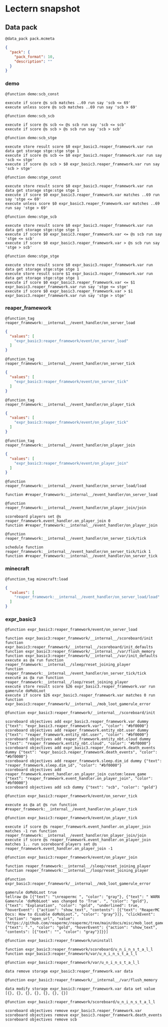 # Lectern snapshot

## Data pack

`@data_pack pack.mcmeta`

```json
{
  "pack": {
    "pack_format": 10,
    "description": ""
  }
}
```

### demo

`@function demo:scb_const`

```mcfunction
execute if score @s scb matches ..69 run say 'scb <= 69'
execute unless score @s scb matches ..69 run say 'scb > 69'
```

`@function demo:scb_scb`

```mcfunction
execute if score @s scb <= @s scb run say 'scb <= scb'
execute if score @s scb > @s scb run say 'scb > scb'
```

`@function demo:scb_stge`

```mcfunction
execute store result score $0 expr_basic3.reaper_framework.var run data get storage stge:stge stge 1
execute if score @s scb <= $0 expr_basic3.reaper_framework.var run say 'scb <= stge'
execute if score @s scb > $0 expr_basic3.reaper_framework.var run say 'scb > stge'
```

`@function demo:stge_const`

```mcfunction
execute store result score $0 expr_basic3.reaper_framework.var run data get storage stge:stge stge 1
execute if score $0 expr_basic3.reaper_framework.var matches ..69 run say 'stge <= 69'
execute unless score $0 expr_basic3.reaper_framework.var matches ..69 run say 'stge > 69'
```

`@function demo:stge_scb`

```mcfunction
execute store result score $0 expr_basic3.reaper_framework.var run data get storage stge:stge stge 1
execute if score $0 expr_basic3.reaper_framework.var <= @s scb run say 'stge <= scb'
execute if score $0 expr_basic3.reaper_framework.var > @s scb run say 'stge > scb'
```

`@function demo:stge_stge`

```mcfunction
execute store result score $0 expr_basic3.reaper_framework.var run data get storage stge:stge stge 1
execute store result score $1 expr_basic3.reaper_framework.var run data get storage stge:stge stge 1
execute if score $0 expr_basic3.reaper_framework.var <= $1 expr_basic3.reaper_framework.var run say 'stge <= stge'
execute if score $0 expr_basic3.reaper_framework.var > $1 expr_basic3.reaper_framework.var run say 'stge > stge'
```

### reaper_framework

`@function_tag reaper_framework:__internal__/event_handler/on_server_load`

```json
{
  "values": [
    "expr_basic3:reaper_framework/event/on_server_load"
  ]
}
```

`@function_tag reaper_framework:__internal__/event_handler/on_server_tick`

```json
{
  "values": [
    "expr_basic3:reaper_framework/event/on_server_tick"
  ]
}
```

`@function_tag reaper_framework:__internal__/event_handler/on_player_tick`

```json
{
  "values": [
    "expr_basic3:reaper_framework/event/on_player_tick"
  ]
}
```

`@function_tag reaper_framework:__internal__/event_handler/on_player_join`

```json
{
  "values": [
    "expr_basic3:reaper_framework/event/on_player_join"
  ]
}
```

`@function reaper_framework:__internal__/event_handler/on_server_load/load`

```mcfunction
function #reaper_framework:__internal__/event_handler/on_server_load
```

`@function reaper_framework:__internal__/event_handler/on_player_join/join`

```mcfunction
scoreboard players set @s reaper_framework.event_handler.on_player_join 0
function #reaper_framework:__internal__/event_handler/on_player_join
```

`@function reaper_framework:__internal__/event_handler/on_server_tick/tick`

```mcfunction
schedule function reaper_framework:__internal__/event_handler/on_server_tick/tick 1
function #reaper_framework:__internal__/event_handler/on_server_tick
```

### minecraft

`@function_tag minecraft:load`

```json
{
  "values": [
    "reaper_framework:__internal__/event_handler/on_server_load/load"
  ]
}
```

### expr_basic3

`@function expr_basic3:reaper_framework/event/on_server_load`

```mcfunction
function expr_basic3:reaper_framework/__internal__/scoreboard/init
function expr_basic3:reaper_framework/__internal__/scoreboard/init_defaults
function expr_basic3:reaper_framework/__internal__/var/flush_memory
function expr_basic3:reaper_framework/__internal__/var/init_defaults
execute as @a run function reaper_framework:__internal__/sleep/reset_joining_player
function reaper_framework:__internal__/event_handler/on_server_tick/tick
execute as @a run function reaper_framework:__internal__/loop/reset_joining_player
execute store result score $26 expr_basic3.reaper_framework.var run gamerule doMobLoot
execute if score $26 expr_basic3.reaper_framework.var matches 0 run function expr_basic3:reaper_framework/__internal__/mob_loot_gamerule_error
```

`@function expr_basic3:reaper_framework/__internal__/scoreboard/init`

```mcfunction
scoreboard objectives add expr_basic3.reaper_framework.var dummy {"text": "expr_basic3.reaper_framework.var", "color": "#bf0000"}
scoreboard objectives add reaper_framework.entity_nbt.user dummy {"text": "reaper_framework.entity_nbt.user", "color": "#bf0000"}
scoreboard objectives add reaper_framework.entity_nbt.cloud dummy {"text": "reaper_framework.entity_nbt.cloud", "color": "#bf0000"}
scoreboard objectives add expr_basic3.reaper_framework.death_events dummy {"text": "expr_basic3.reaper_framework.death_events", "color": "#bf0000"}
scoreboard objectives add reaper_framework.sleep.dim_id dummy {"text": "reaper_framework.sleep.dim_id", "color": "#bf0000"}
scoreboard objectives add reaper_framework.event_handler.on_player_join custom:leave_game {"text": "reaper_framework.event_handler.on_player_join", "color": "#bf0000"}
scoreboard objectives add scb dummy {"text": "scb", "color": "gold"}
```

`@function expr_basic3:reaper_framework/event/on_server_tick`

```mcfunction
execute as @a at @s run function #reaper_framework:__internal__/event_handler/on_player_tick
```

`@function expr_basic3:reaper_framework/event/on_player_tick`

```mcfunction
execute if score @s reaper_framework.event_handler.on_player_join matches -1 run function reaper_framework:__internal__/event_handler/on_player_join/join
execute if score @s reaper_framework.event_handler.on_player_join matches 1.. run scoreboard players set @s reaper_framework.event_handler.on_player_join -1
```

`@function expr_basic3:reaper_framework/event/on_player_join`

```mcfunction
function reaper_framework:__internal__/sleep/reset_joining_player
function reaper_framework:__internal__/loop/reset_joining_player
```

`@function expr_basic3:reaper_framework/__internal__/mob_loot_gamerule_error`

```mcfunction
gamerule doMobLoot true
tellraw @a [{"text": "\nreapermc ", "color": "gray"}, {"text": " WARN Gamerule 'doMobLoot' was changed to 'True'. ", "color": "gold"}, {"text": "Explanation", "color": "gold", "underlined": true, "hoverEvent": {"action": "show_text", "contents": [{"text": "ReaperMC Docs: How to disable doMobLoot.", "color": "gray"}]}, "clickEvent": {"action": "open_url", "value": "https://github.com/reapermc/reapermc/tree/main/docs/misc/mob_loot_gamerule.md"}}, {"text": ".", "color": "gold", "hoverEvent": {"action": "show_text", "contents": [{"text": "", "color": "gray"}]}}]
```

`@function expr_basic3:reaper_framework/uninstall`

```mcfunction
function expr_basic3:reaper_framework/scoreboard/u_n_i_n_s_t_a_l_l
function expr_basic3:reaper_framework/var/u_n_i_n_s_t_a_l_l
```

`@function expr_basic3:reaper_framework/var/u_n_i_n_s_t_a_l_l`

```mcfunction
data remove storage expr_basic3:reaper_framework.var data
```

`@function expr_basic3:reaper_framework/__internal__/var/flush_memory`

```mcfunction
data modify storage expr_basic3:reaper_framework.var data set value [{}, {}, {}, {}, {}, {}, {}]
```

`@function expr_basic3:reaper_framework/scoreboard/u_n_i_n_s_t_a_l_l`

```mcfunction
scoreboard objectives remove expr_basic3.reaper_framework.var
scoreboard objectives remove expr_basic3.reaper_framework.death_events
scoreboard objectives remove scb
```
